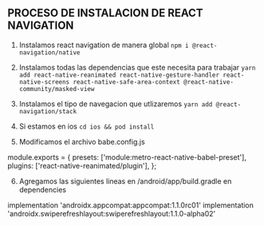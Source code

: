 ## PROCESO DE INSTALACION DE REACT NAVIGATION
1. Instalamos react navigation de manera global
`npm i @react-navigation/native`

2. Instalamos todas las dependencias que este necesita para trabajar
`yarn add react-native-reanimated react-native-gesture-handler react-native-screens react-native-safe-area-context @react-native-community/masked-view`


3. Instalamos el tipo de navegacion que utlizaremos 
`yarn add @react-navigation/stack`

4. Si estamos en ios 
`cd ios && pod install`


5. Modificamos el archivo babe.config.js

module.exports = {
  presets: ['module:metro-react-native-babel-preset'],
  plugins: ['react-native-reanimated/plugin'],
};

6. Agregamos las siguientes lineas en  /android/app/build.gradle  en dependencies

implementation 'androidx.appcompat:appcompat:1.1.0rc01'
implementation 'androidx.swiperefreshlayout:swiperefreshlayout:1.1.0-alpha02'

